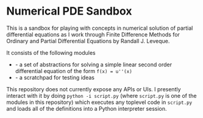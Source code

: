 # Numerical PDE Sandbox

This is a sandbox for playing with concepts in numerical solution of partial differential equations as I work through Finite Difference Methods for Ordinary and Partial Differential Equations by Randall J. Leveque.

It consists of the following modules

- [](simple_second_order.py) - a set of abstractions for solving a simple linear second order differential equation of the form `f(x) = u''(x)`
- [](sandbox.py) - a scratchpad for testing ideas

This repository does not currently expose any APIs or UIs. I presently interact with it by doing `python -i script.py` (where `script.py` is one of the modules in this repository) which executes any toplevel code in `script.py` and loads all of the definitions into a Python interpreter session.
